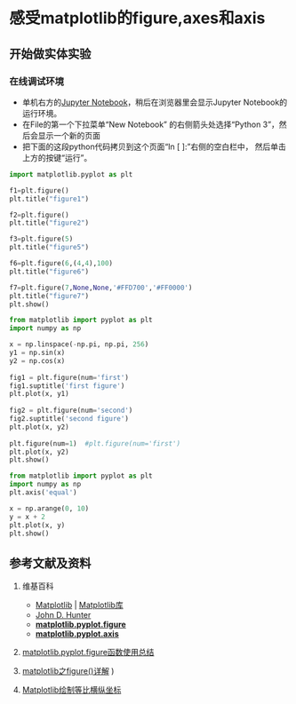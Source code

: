 # 感受matplotlib的figure,axes和axis

## 开始做实体实验

### 在线调试环境

- 单机右方的[Jupyter Notebook](https://mybinder.org/v2/gh/ipython/ipython-in-depth/master?filepath=binder/Index.ipynb)，稍后在浏览器里会显示Jupyter Notebook的运行环境。
- 在File的第一个下拉菜单“New Notebook” 的右侧箭头处选择“Python 3”，然后会显示一个新的页面
- 把下面的这段python代码拷贝到这个页面“In [ ]:”右侧的空白栏中， 然后单击上方的按键“运行”。

```python
import matplotlib.pyplot as plt

f1=plt.figure()
plt.title("figure1")

f2=plt.figure()
plt.title("figure2")

f3=plt.figure(5)
plt.title("figure5")

f6=plt.figure(6,(4,4),100)
plt.title("figure6")

f7=plt.figure(7,None,None,'#FFD700','#FF0000')
plt.title("figure7")
plt.show()
```

```python
from matplotlib import pyplot as plt
import numpy as np

x = np.linspace(-np.pi, np.pi, 256)
y1 = np.sin(x)
y2 = np.cos(x)
 
fig1 = plt.figure(num='first')
fig1.suptitle('first figure')
plt.plot(x, y1)
 
fig2 = plt.figure(num='second')
fig2.suptitle('second figure')
plt.plot(x, y2)
 
plt.figure(num=1)  #plt.figure(num='first')
plt.plot(x, y2)
plt.show()
```

```python
from matplotlib import pyplot as plt
import numpy as np
plt.axis('equal')

x = np.arange(0, 10)
y = x + 2
plt.plot(x, y)
plt.show()
```

## 参考文献及资料

1. 维基百科
	- [Matplotlib](https://en.wikipedia.org/wiki/Matplotlib) | [Matplotlib库](https://en.wikipedia.org/wiki/Matplotlib)
	- [John D. Hunter](https://en.wikipedia.org/wiki/John_D._Hunter#Matplotlib)
	- [**matplotlib.pyplot.figure**](https://matplotlib.org/stable/api/_as_gen/matplotlib.pyplot.figure.html)
	- [**matplotlib.pyplot.axis**](https://matplotlib.org/stable/api/_as_gen/matplotlib.pyplot.axis.html)

2. [matplotlib.pyplot.figure函数使用总结](https://blog.csdn.net/black_shuang/article/details/81299200)
3. [matplotlib之figure()详解](https://blog.csdn.net/black_shuang/article/details/81299200) ) 

4. [Matplotlib绘制等比横纵坐标](https://www.freesion.com/article/7043673244/) 

